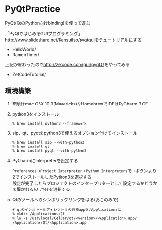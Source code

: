 PyQtPractice
============

PyQt(QtのPython向けbinding)を使って遊ぶ

「PyQtではじめるGUIプログラミング」<http://www.slideshare.net/RansuiIso/pyqtgui>をチュートリアルにする

* HelloWorld/
* RamenTimer/

上記が終わったので<http://zetcode.com/gui/pyqt4/>をやってみる

* ZetCodeTutorial/


環境構築
--------

1. 環境はmac OSX 10.9(Mavericks)なHomebrewでIDEはPyCharm 3 CE

2. python3をインストール

	```
	% brew install python3 --framework
	```

3. sip、qt、pyqtをpython3で使えるオプション付けてインストール

	```
	% brew install sip --with-python3
	% brew install qt
	% brew install pyqt --with-python3
	```

4. PyCharmにInterpreterを設定する

	`Preferences`→`Project Interpreter`→`Python Interpreters`で
	`+`ボタンより2でインストールしたPython3を選択する  
	設定が完了したらプロジェクトのインタープリターとして設定するかどうかを聞かれるので`Yes`を選択する

5. Qtのツールへのシンボリックリンクをはる(おこのみで)

    ```
    # qtのインストールディレクトリの各種appを/Applicationsに
    % mkdir /Applications/Qt
    % ln -s /usr/local/Cellar/qt/<version>/<Application>.app/ /Applications/Qt/<Application>.app
    ```

